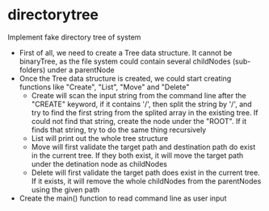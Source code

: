 # directorytree
Implement fake directory tree of system
- First of all, we need to create a Tree data structure. It cannot be binaryTree, as the file system could contain several childNodes (sub-folders) under a parentNode
- Once the Tree data structure is created, we could start creating functions like "Create", "List", "Move" and "Delete"
  - Create will scan the input string from the command line after the "CREATE" keyword, if it contains '/', then split the string by '/', and try to find the first string from the splited array in the existing tree. If could not find that string, create the node under the "ROOT". If it finds that string, try to do the same thing recursively
  - List will print out the whole tree structure
  - Move will first validate the target path and destination path do exist in the current tree. If they both exist, it will move the target path under the detination node as childNodes
  - Delete will first validate the target path does exist in the current tree. If it exists, it will remove the whole childNodes from the parentNodes using the given path
- Create the main() function to read command line as user input
